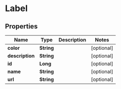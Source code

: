 
# Label

## Properties
Name | Type | Description | Notes
------------ | ------------- | ------------- | -------------
**color** | **String** |  |  [optional]
**description** | **String** |  |  [optional]
**id** | **Long** |  |  [optional]
**name** | **String** |  |  [optional]
**url** | **String** |  |  [optional]




